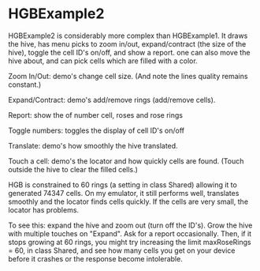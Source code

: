 # HGBExample2

HGBExample2 is considerably more complex than HGBExample1.  It draws
the hive, has menu picks to zoom in/out, expand/contract (the size of
the hive), toggle the cell ID's on/off, and show a report.  one can
also move the hive about, and can pick cells which are filled with a color.

Zoom In/Out:  demo's change cell size.  (And note the lines quality
remains constant.)

Expand/Contract:  demo's add/remove rings  (add/remove cells).

Report: show the of number cell, roses and rose rings

Toggle numbers: toggles the display of cell ID's on/off

Translate: demo's how smoothly the hive translated.

Touch a cell:  demo's the locator and how quickly cells are found. (Touch
outside the hive to clear the filled cells.)

HGB is constrained to 60 rings (a setting in class Shared) allowing it to generated
74347 cells.  On my emulator, it still performs well, translates smoothly
and the locator finds cells quickly. If the cells are very small, the
locator has problems.

To see this:  expand the hive and zoom out (turn off the ID's).  Grow
the hive with multiple touches on "Expand".  Ask for a report occasionally.
Then, if it stops growing at 60 rings, you might try increasing
the limit maxRoseRings = 60, in class Shared, and see how many cells you
get on your device before it crashes or the response become intolerable.

